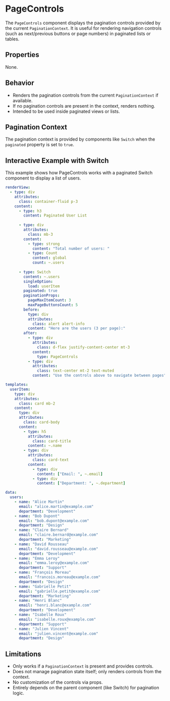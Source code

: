 # PageControls

The `PageControls` component displays the pagination controls provided by the current `PaginationContext`. It is useful for rendering navigation controls (such as next/previous buttons or page numbers) in paginated lists or tables.

## Properties
None.

## Behavior
- Renders the pagination controls from the current `PaginationContext` if available.
- If no pagination controls are present in the context, renders nothing.
- Intended to be used inside paginated views or lists.

## Pagination Context
The pagination context is provided by components like `Switch` when the `paginated` property is set to `true`.

## Interactive Example with Switch

This example shows how PageControls works with a paginated Switch component to display a list of users.

```yaml
renderView:
  - type: div
    attributes:
      class: container-fluid p-3
    content:
      - type: h3
        content: Paginated User List
      
      - type: div
        attributes:
          class: mb-3
        content:
          - type: strong
            content: "Total number of users: "
          - type: Count
            context: global
            count: ~.users
            
      - type: Switch
        content: ~.users
        singleOption:
          load: userItem
        paginated: true
        paginationProps:
          pageMaxItemCount: 3
          maxPageButtonsCount: 5
        before:
          type: div
          attributes:
            class: alert alert-info
          content: "Here are the users (3 per page):"
        after:
          - type: div
            attributes:
              class: d-flex justify-content-center mt-3
            content:
              type: PageControls
          - type: div
            attributes:
              class: text-center mt-2 text-muted
            content: "Use the controls above to navigate between pages"

templates:
  userItem:
    type: div
    attributes:
      class: card mb-2
    content:
      type: div
      attributes:
        class: card-body
      content:
        - type: h5
          attributes:
            class: card-title
          content: ~.name
        - type: div
          attributes:
            class: card-text
          content:
            - type: div
              content: ["Email: ", ~.email]
            - type: div
              content: ["Department: ", ~.department]

data:
  users:
    - name: "Alice Martin"
      email: "alice.martin@example.com"
      department: "Development"
    - name: "Bob Dupont"
      email: "bob.dupont@example.com"
      department: "Design"
    - name: "Claire Bernard"
      email: "claire.bernard@example.com"
      department: "Marketing"
    - name: "David Rousseau"
      email: "david.rousseau@example.com"
      department: "Development"
    - name: "Emma Leroy"
      email: "emma.leroy@example.com"
      department: "Support"
    - name: "François Moreau"
      email: "francois.moreau@example.com"
      department: "Design"
    - name: "Gabrielle Petit"
      email: "gabrielle.petit@example.com"
      department: "Marketing"
    - name: "Henri Blanc"
      email: "henri.blanc@example.com"
      department: "Development"
    - name: "Isabelle Roux"
      email: "isabelle.roux@example.com"
      department: "Support"
    - name: "Julien Vincent"
      email: "julien.vincent@example.com"
      department: "Design"
```

## Limitations
- Only works if a `PaginationContext` is present and provides controls.
- Does not manage pagination state itself; only renders controls from the context.
- No customization of the controls via props.
- Entirely depends on the parent component (like Switch) for pagination logic.